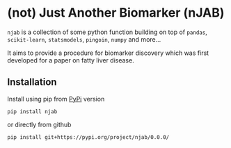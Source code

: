 # (not) Just Another Biomarker (nJAB)

`njab` is a collection of some python function building on top of 
`pandas`, `scikit-learn`, `statsmodels`, `pingoin`, `numpy` and more...

It aims to provide a procedure for biomarker discovery which was first developed for 
a paper on fatty liver disease. 

## Installation

Install using pip from [PyPi](https://pypi.org/project/njab/0.0.0/) version

```
pip install njab
```

or directly from github

```
pip install git+https://pypi.org/project/njab/0.0.0/
```

